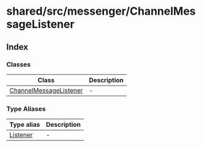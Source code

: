 # shared/src/messenger/ChannelMessageListener

## Index

### Classes

| Class | Description |
| ------ | ------ |
| [ChannelMessageListener](classes/channel-message-listener/index.md) | - |

### Type Aliases

| Type alias | Description |
| ------ | ------ |
| [Listener](type-aliases/listener/index.md) | - |

